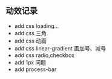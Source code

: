 ## 动效记录

+ add css loading...
+ add css 三角
+ add css 动画
+ add css linear-gradient 画加号、减号
+ add css radio,checkbox 
+ add 1px 问题
+ add process-bar  